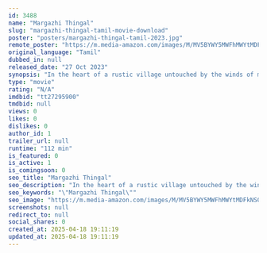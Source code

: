 ```yaml
---
id: 3488
name: "Margazhi Thingal"
slug: "margazhi-thingal-tamil-movie-download"
poster: "posters/margazhi-thingal-tamil-2023.jpg"
remote_poster: "https://m.media-amazon.com/images/M/MV5BYWY5MWFhMWYtMDFkNS00NTkwLTk0MTMtZjcyMDk5YzdiMzk0XkEyXkFqcGc@._V1_SX300.jpg"
original_language: "Tamil"
dubbed_in: null
released_date: "27 Oct 2023"
synopsis: "In the heart of a rustic village untouched by the winds of modernity, a young girl's life is transformed by the forbidden flame of love. Her grandfather's unwavering affection and support guide her through a tempestuous journey, a..."
type: "movie"
rating: "N/A"
imdbid: "tt27295900"
tmdbid: null
views: 0
likes: 0
dislikes: 0
author_id: 1
trailer_url: null
runtime: "112 min"
is_featured: 0
is_active: 1
is_comingsoon: 0
seo_title: "Margazhi Thingal"
seo_description: "In the heart of a rustic village untouched by the winds of modernity, a young girl's life is transformed by the forbidden flame of love. Her grandfather's unwavering affection and support guide her through a tempestuous journey, a..."
seo_keywords: "\"Margazhi Thingal\""
seo_image: "https://m.media-amazon.com/images/M/MV5BYWY5MWFhMWYtMDFkNS00NTkwLTk0MTMtZjcyMDk5YzdiMzk0XkEyXkFqcGc@._V1_SX300.jpg"
screenshots: null
redirect_to: null
social_shares: 0
created_at: 2025-04-18 19:11:19
updated_at: 2025-04-18 19:11:19
---
```


